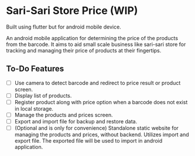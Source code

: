 # Sari-Sari Store Price (WIP)

Built using flutter but for android mobile device.

An android mobile application for determining the price of the products from the barcode. It aims to aid small scale business like sari-sari store for tracking and managing their price of products at their fingertips.

## To-Do Features
- [ ] Use camera to detect barcode and redirect to price result or product screen.
- [ ] Display list of products. 
- [ ] Register product along with price option when a barcode does not exist in local storage.
- [ ] Manage the products and prices screen.
- [ ] Export and import file for backup and restore data.
- [ ] (Optional and is only for convenience) Standalone static website for managing the products and prices, without backend. Utilizes import and export file. The exported file will be used to import in android application. 
